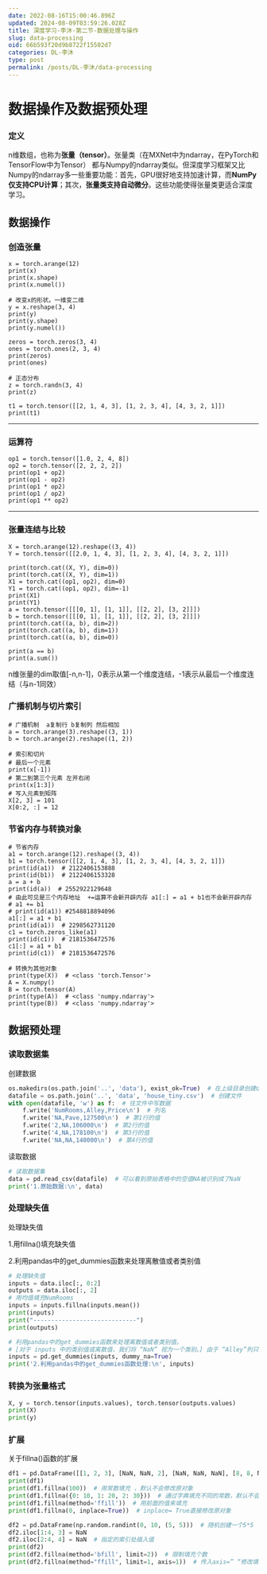 ```yaml
---
date: 2022-08-16T15:00:46.896Z
updated: 2024-08-09T03:59:26.028Z
title: 深度学习-李沐-第二节-数据处理与操作
slug: data-processing
oid: 66b593f20d9b8722f15502d7
categories: DL-李沐
type: post
permalink: /posts/DL-李沐/data-processing
---
```



# 数据操作及数据预处理

### 定义

n维数组，也称为**张量（tensor）**。张量类（在MXNet中为ndarray，在PyTorch和TensorFlow中为Tensor） 都与Numpy的ndarray类似。但深度学习框架⼜⽐Numpy的ndarray多⼀些重要功能：⾸先，GPU很好地⽀持加速计算，⽽**NumPy仅⽀持CPU计算**；其次，**张量类⽀持⾃动微分**。这些功能使得张量类更适合深度学习。

## 数据操作

### 创造张量

```
x = torch.arange(12)
print(x)
print(x.shape)
print(x.numel())

# 改变x的形状。一维变二维
y = x.reshape(3, 4)
print(y)
print(y.shape)
print(y.numel())

zeros = torch.zeros(3, 4)
ones = torch.ones(2, 3, 4)
print(zeros)
print(ones)

# 正态分布
z = torch.randn(3, 4)
print(z)

t1 = torch.tensor([[2, 1, 4, 3], [1, 2, 3, 4], [4, 3, 2, 1]])
print(t1)
```

---

### 运算符

```
op1 = torch.tensor([1.0, 2, 4, 8])
op2 = torch.tensor([2, 2, 2, 2])
print(op1 + op2)
print(op1 - op2)
print(op1 * op2)
print(op1 / op2)
print(op1 ** op2)
```

---

### 张量连结与比较

```
X = torch.arange(12).reshape((3, 4))
Y = torch.tensor([[2.0, 1, 4, 3], [1, 2, 3, 4], [4, 3, 2, 1]])

print(torch.cat((X, Y), dim=0))
print(torch.cat((X, Y), dim=1))
X1 = torch.cat((op1, op2), dim=0)
Y1 = torch.cat((op1, op2), dim=-1)
print(X1)
print(Y1)
a = torch.tensor([[[0, 1], [1, 1]], [[2, 2], [3, 2]]])
b = torch.tensor([[[0, 1], [1, 1]], [[2, 2], [3, 2]]])
print(torch.cat((a, b), dim=2))
print(torch.cat((a, b), dim=1))
print(torch.cat((a, b), dim=0))

print(a == b)
print(a.sum())
```

n维张量的dim取值[-n,n-1]，0表示从第一个维度连结，-1表示从最后一个维度连结（与n-1同效）

### 广播机制与切片索引

```
# 广播机制  a复制行 b复制列 然后相加
a = torch.arange(3).reshape((3, 1))
b = torch.arange(2).reshape((1, 2))

# 索引和切片
# 最后一个元素
print(x[-1])
# 第二到第三个元素 左开右闭
print(x[1:3])
# 写入元素到矩阵
X[2, 3] = 101
X[0:2, :] = 12
```

### 节省内存与转换对象

```
# 节省内存
a1 = torch.arange(12).reshape((3, 4))
b1 = torch.tensor([[2, 1, 4, 3], [1, 2, 3, 4], [4, 3, 2, 1]])
print(id(a1))  # 2122406153888
print(id(b1))  # 2122406153328
a = a + b
print(id(a))  # 2552922129648
# 由此可见是三个内存地址  +=运算不会新开辟内存 a1[:] = a1 + b1也不会新开辟内存
# a1 += b1
# print(id(a1)) #2548818894096
a1[:] = a1 + b1
print(id(a1))  # 2298562731120
c1 = torch.zeros_like(a1)
print(id(c1))  # 2181536472576
c1[:] = a1 + b1
print(id(c1))  # 2181536472576

# 转换为其他对象
print(type(X))  # <class 'torch.Tensor'>
A = X.numpy()
B = torch.tensor(A)
print(type(A))  # <class 'numpy.ndarray'>
print(type(B))  # <class 'numpy.ndarray'>

```

## 数据预处理

### 读取数据集

创建数据

```python
os.makedirs(os.path.join('..', 'data'), exist_ok=True)  # 在上级目录创建data文件夹
datafile = os.path.join('..', 'data', 'house_tiny.csv')  # 创建文件
with open(datafile, 'w') as f:  # 往文件中写数据
    f.write('NumRooms,Alley,Price\n')  # 列名
    f.write('NA,Pave,127500\n')  # 第1行的值
    f.write('2,NA,106000\n')  # 第2行的值
    f.write('4,NA,178100\n')  # 第3行的值
    f.write('NA,NA,140000\n')  # 第4行的值
```

读取数据

```python
# 读取数据集
data = pd.read_csv(datafile)  # 可以看到原始表格中的空值NA被识别成了NaN
print('1.原始数据:\n', data)
```

### 处理缺失值

处理缺失值

1.用fillna()填充缺失值

2.利用pandas中的get_dummies函数来处理离散值或者类别值

```python
# 处理缺失值
inputs = data.iloc[:, 0:2]
outputs = data.iloc[:, 2]
# 用均值填充NumRooms
inputs = inputs.fillna(inputs.mean())
print(inputs)
print("-----------------------------")
print(outputs)

# 利用pandas中的get_dummies函数来处理离散值或者类别值。
# [对于 inputs 中的类别值或离散值，我们将 “NaN” 视为一个类别。] 由于 “Alley”列只接受两种类型的类别值 “Pave” 和 “NaN”
inputs = pd.get_dummies(inputs, dummy_na=True)
print('2.利用pandas中的get_dummies函数处理:\n', inputs)

```

### 转换为张量格式

```python
X, y = torch.tensor(inputs.values), torch.tensor(outputs.values)
print(X)
print(y)
```

### 扩展

关于fillna()函数的扩展

```python
df1 = pd.DataFrame([[1, 2, 3], [NaN, NaN, 2], [NaN, NaN, NaN], [8, 8, NaN]])  # 创建初始数据
print(df1)
print(df1.fillna(100))  # 用常数填充 ，默认不会修改原对象
print(df1.fillna({0: 10, 1: 20, 2: 30}))  # 通过字典填充不同的常数，默认不会修改原对象
print(df1.fillna(method='ffill'))  # 用前面的值来填充
print(df1.fillna(0, inplace=True))  # inplace= True直接修改原对象

df2 = pd.DataFrame(np.random.randint(0, 10, (5, 5)))  # 随机创建一个5*5
df2.iloc[1:4, 3] = NaN
df2.iloc[2:4, 4] = NaN  # 指定的索引处插入值
print(df2)
print(df2.fillna(method='bfill', limit=2))  # 限制填充个数
print(df2.fillna(method="ffill", limit=1, axis=1))  # 传入axis=” “修改填充方向
```